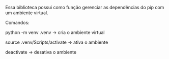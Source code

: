 Essa biblioteca possui como função gerenciar as dependências do pip com um ambiente virtual.

Comandos:

python -m venv .venv -> cria o ambiente virtual

source .venv/Scripts/activate -> ativa o ambiente

deactivate -> desativa o ambiente